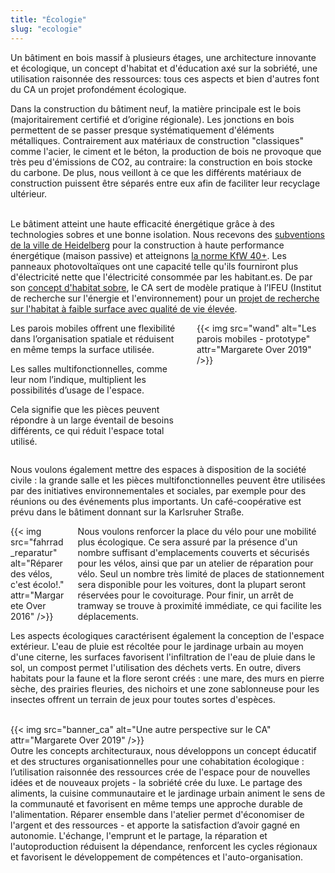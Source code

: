 ```yaml
---
title: "Écologie"
slug: "ecologie"
---
```


<div class="color-block">Un bâtiment en bois massif à plusieurs étages, une architecture innovante et écologique, un concept d'habitat et d'éducation axé sur la sobriété, une utilisation raisonnée des ressources: tous ces aspects et bien d'autres font du CA un projet profondément écologique.</div>
</div>

Dans la construction du bâtiment neuf, la matière principale est le bois (majoritairement certifié et d’origine régionale). Les jonctions en bois permettent de se passer presque systématiquement d'éléments métalliques. Contrairement aux matériaux de construction "classiques" comme l'acier, le ciment et le béton, la production de bois ne provoque que très peu d'émissions de CO2, au contraire: la construction en bois stocke du carbone. De plus, nous veillont à ce que les différents matériaux de construction puissent être séparés entre eux afin de faciliter leur recyclage ultérieur.

<br>Le bâtiment atteint une haute efficacité énergétique grâce à des technologies sobres et une bonne isolation. Nous recevons des <a href="https://www.heidelberg.de/hd,Lde/HD/Leben/Foerderprogramm+Rationelle+Energieverwendung.htmlPassivhausbauweise">subventions de la ville de Heidelberg</a> pour la construction à haute performance énergétique (maison passive) et atteignons <a href="https://www.kfw.de/inlandsfoerderung/Privatpersonen/Neubau/Das-KfW-Effizienzhaus/KfW">la norme KfW 40+</a>. Les panneaux photovoltaïques ont une capacité telle qu'ils fourniront plus d'électricité nette que l'électricité consommée par les habitant.es. De par son <a href="https://www.ifeu.de/gutes-leben-fuer-alle-aber-wie/">concept d'habitat sobre</a>, le CA sert de modèle pratique à l’IFEU (Institut de recherche sur l'énergie et l'environnement) pour un <a href="https://www.ifeu.de/projekt/suprastadt/">projet de recherche sur l'habitat à faible surface avec qualité de vie élevée</a>.</br>


<div class="columns">
    <div class="column">
    Les parois mobiles offrent une flexibilité dans l’organisation spatiale et réduisent en même temps la surface utilisée.
    <p>Les salles multifonctionnelles, comme leur nom l’indique, multiplient les possibilités d’usage de l'espace.</p>
    <p>Cela signifie que les pièces peuvent répondre à un large éventail de besoins différents, ce qui réduit l'espace total utilisé.</p>
    </div>
    <div class="column">
        {{< img src="wand" alt="Les parois mobiles - prototype" attr="Margarete Over 2019" />}}
    </div>
</div>



Nous voulons également mettre des espaces à disposition de la société civile : la grande salle et les pièces multifonctionnelles peuvent être utilisées par des initiatives environnementales et sociales, par exemple pour des réunions ou des événements plus importants. Un café-coopérative est prévu dans le bâtiment donnant sur la Karlsruher Straße.

<div class="columns">
    <div class="column">
    {{< img src="fahrrad_reparatur" alt="Réparer des vélos, c'est écolo!." attr="Margarete Over 2016" />}}
    </div>
    <div class="column">
    Nous voulons renforcer la place du vélo pour une mobilité plus écologique. Ce sera assuré par la présence d'un nombre suffisant d'emplacements couverts et sécurisés pour les vélos, ainsi que par un atelier de réparation pour vélo. Seul un nombre très limité de places de stationnement sera disponible pour les voitures, dont la plupart seront réservées pour le covoiturage. Pour finir, un arrêt de tramway se trouve à proximité immédiate, ce qui facilite les déplacements.
    </div>
</div>

Les aspects écologiques caractérisent également la conception de l'espace extérieur. L'eau de pluie est récoltée pour le jardinage urbain au moyen d'une citerne, les surfaces favorisent l'infiltration de l'eau de pluie dans le sol, un compost permet l'utilisation des déchets verts. En outre, divers habitats pour la faune et la flore seront créés : une mare, des murs en pierre sèche, des prairies fleuries, des nichoirs et une zone sablonneuse pour les insectes offrent un terrain de jeux pour toutes sortes d'espèces.

<br>
{{< img src="banner_ca" alt="Une autre perspective sur le CA" attr="Margarete Over 2019" />}}
</br>

<div>Outre les concepts architecturaux, nous développons un concept éducatif et des structures organisationnelles pour une cohabitation écologique : l’utilisation raisonnée des ressources crée de l'espace pour de nouvelles idées et de nouveaux projets - la sobriété crée du luxe. Le partage des aliments, la cuisine communautaire et le jardinage urbain animent le sens de la communauté et favorisent en même temps une approche durable de l'alimentation. Réparer ensemble dans l'atelier permet d'économiser de l'argent et des ressources - et apporte la satisfaction d’avoir gagné en autonomie. L'échange, l'emprunt et le partage, la réparation et l'autoproduction réduisent la dépendance, renforcent les cycles régionaux et favorisent le développement de compétences et  l'auto-organisation.</div>
</div>
